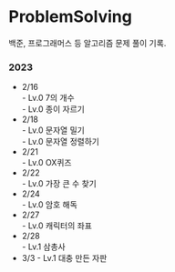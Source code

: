 # ProblemSolving

백준, 프로그래머스 등 알고리즘 문제 풀이 기록.

### 2023
* 2/16  
       - Lv.0 7의 개수  
       - Lv.0 종이 자르기  
* 2/18  
       - Lv.0 문자열 밀기  
       - Lv.0 문자열 정렬하기
* 2/21  
       - Lv.0 OX퀴즈
* 2/22  
       - Lv.0 가장 큰 수 찾기
* 2/24  
       - Lv.0 암호 해독
* 2/27  
       - Lv.0 캐릭터의 좌표  
* 2/28  
       - Lv.1 삼총사
* 3/3
       - Lv.1 대충 만든 자판
